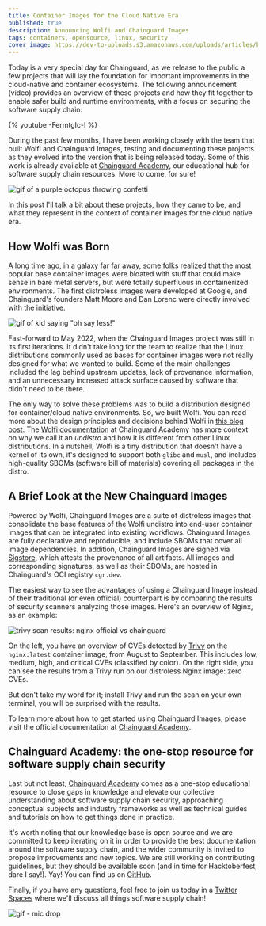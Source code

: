 ```yaml
---
title: Container Images for the Cloud Native Era
published: true
description: Announcing Wolfi and Chainguard Images
tags: containers, opensource, linux, security
cover_image: https://dev-to-uploads.s3.amazonaws.com/uploads/articles/kqgxzk5qmvq38vqoxy84.png
---
```


Today is a very special day for Chainguard, as we release to the public a few projects that will lay the foundation for important improvements in the cloud-native and container ecosystems. The following announcement (video) provides an overview of these projects and how they fit together to enable safer build and runtime environments, with a focus on securing the software supply chain:

{% youtube -FermtgIc-I %}

During the past few months, I have been working closely with the team that built Wolfi and Chainguard Images, testing and documenting these projects as they evolved into the version that is being released today. Some of this work is already available at [Chainguard Academy](https://edu.chainguard.dev), our educational hub for software supply chain resources. More to come, for sure!

![gif of a purple octopus throwing confetti](https://media.giphy.com/media/Yw0ZpX6d3sQnxsjaQx/giphy.gif)

In this post I'll talk a bit about these projects, how they came to be, and what they represent in the context of container images for the cloud native era.

## How Wolfi was Born
A long time ago, in a galaxy far far away, some folks realized that the most popular base container images were bloated with stuff that could make sense in bare metal servers, but were totally superfluous in containerized environments. The first distroless images were developed at Google, and Chainguard's founders Matt Moore and Dan Lorenc were directly involved with the initiative.

![gif of kid saying "oh say less!"](https://media.giphy.com/media/dzPDaQLABRZkBfWQFE/giphy.gif)

Fast-forward to May 2022, when the Chainguard Images project was still in its first iterations. It didn't take long for the team to realize that the Linux distributions commonly used as bases for container images were not really designed for what we wanted to build. Some of the main challenges included the lag behind upstream updates, lack of provenance information, and an unnecessary increased attack surface caused by software that didn't need to be there.

The only way to solve these problems was to build a distribution designed for container/cloud native environments. So, we built Wolfi. You can read more about the design principles and decisions behind Wolfi in [this blog post](http://www.chainguard.dev/unchained/introducing-wolfi-the-first-linux-un-distro). The [Wolfi documentation](https://edu.chainguard.dev/open-source/wolfi/overview/) at Chainguard Academy has more context on why we call it an _undistro_ and how it is different from other Linux distributions. In a nutshell, Wolfi is a tiny distribution that doesn't have a kernel of its own, it's designed to support both `glibc` and `musl`, and includes high-quality SBOMs (software bill of materials) covering all packages in the distro.

## A Brief Look at the New Chainguard Images

Powered by Wolfi, Chainguard Images are a suite of distroless images that consolidate the base features of the Wolfi undistro into end-user container images that can be integrated into existing workflows. Chainguard Images are fully declarative and reproducible, and include SBOMs that cover all image dependencies. In addition, Chainguard Images are signed via [Sigstore](https://sigstore.dev), which attests the provenance of all artifacts. All images and corresponding signatures, as well as their SBOMs, are hosted in Chainguard's OCI registry `cgr.dev`.

The easiest way to see the advantages of using a Chainguard Image instead of their traditional (or even official) counterpart is by comparing the results of security scanners analyzing those images. Here's an overview of Nginx, as an example:

![trivy scan results: nginx official vs chainguard](https://dev-to-uploads.s3.amazonaws.com/uploads/articles/16z56m4puzoec2ca3svh.png)

On the left, you have an overview of CVEs detected by [Trivy](https://github.com/aquasecurity/trivy) on the `nginx:latest` container image, from August to September. This includes low, medium, high, and critical CVEs (classified by color). On the right side, you can see the results from a Trivy run on our distroless Nginx image: zero CVEs.

But don't take my word for it; install Trivy and run the scan on your own terminal, you will be surprised with the results.

To learn more about how to get started using Chainguard Images, please visit the official documentation at [Chainguard Academy](https://edu.chainguard.dev/chainguard/chainguard-images/overview/).
 
## Chainguard Academy: the one-stop resource for software supply chain security

Last but not least, [Chainguard Academy](https://edu.chainguard.dev) comes as a one-stop educational resource to close gaps in knowledge and elevate our collective understanding about software supply chain security, approaching conceptual subjects and industry frameworks as well as technical guides and tutorials on how to get things done in practice. 

It's worth noting that our knowledge base is open source and we are committed to keep iterating on it in order to provide the best documentation around the software supply chain, and the wider community is invited to propose improvements and new topics. We are still working on contributing guidelines, but they should be available soon (and in time for Hacktoberfest, dare I say!). Yay! You can find us on [GitHub](https://github.com/chainguard-dev/edu).

Finally, if you have any questions, feel free to join us today in a [Twitter Spaces](https://twitter.com/i/spaces/1lDGLndgWpyxm?s=20) where we'll discuss all things software supply chain! 

![gif - mic drop](https://media.giphy.com/media/10JDn0oEPKp6da/giphy.gif)


